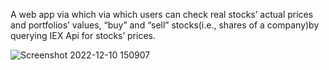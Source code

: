 A web app via which via which users can check real stocks’ actual prices and portfolios’ values, “buy” and “sell” stocks(i.e., shares of a company)by querying IEX Api for stocks’ prices.


![Screenshot 2022-12-10 150907](https://user-images.githubusercontent.com/96381612/206854411-5e09ce8e-833f-4d37-b243-c0e6bf211fff.png)
